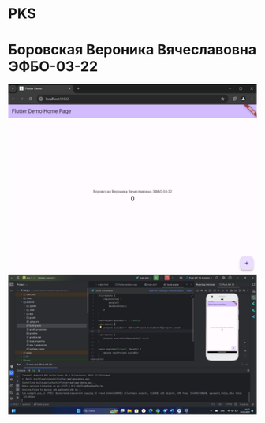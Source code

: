 # PKS
# Боровская Вероника Вячеславовна ЭФБО-03-22

![Image alt](https://github.com/NikaSof/PKS/blob/main/pr_1_1.jpg)
![Image alt](https://github.com/NikaSof/PKS/blob/main/pr_1_2.jpg)
